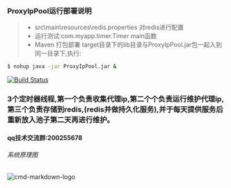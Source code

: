 ### ProxyIpPool运行部署说明
> * src\main\resources\redis.properties 对redis进行配置
> * 运行测试:com.myapp.timer.Timer   main函数
> * Maven 打包部署
target目录下的lib目录与ProxyIpPool.jar包一起入到同一目录下,执行:
```bash
$ nohup java -jar ProxyIpPool.jar &
```

[![Build Status](https://travis-ci.org/javagaorui5944/ProxyIpPool.svg?branch=master)](https://travis-ci.org/javagaorui5944/ProxyIpPool)

### 3个定时器线程,第一个负责收集代理ip,第二个个负责运行维护代理ip,第三个负责存储到redis,(redis并做持久化服务),并于每天提供服务后重新放入池子第二天再进行维护。
#### qq技术交流群:200255678
###### 系统原理图

![cmd-markdown-logo](http://o9beglkd1.bkt.clouddn.com/proxyippool.png)
